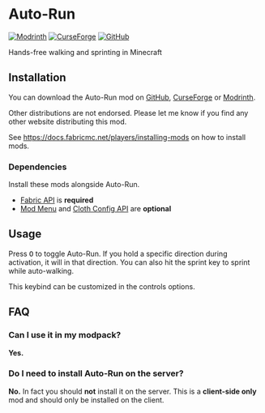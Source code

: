 # Auto-Run

[![Modrinth](https://img.shields.io/modrinth/dt/2i7tg1Wv?logo=modrinth&label=Modrinth)](https://modrinth.com/mod/autorun)
[![CurseForge](https://img.shields.io/curseforge/dt/279429?logo=curseforge&label=CurseForge&color=orange)](https://www.curseforge.com/minecraft/mc-mods/autorun-fabric)
[![GitHub](https://img.shields.io/github/downloads/emonadeo/autorun/total?logo=github&label=GitHub&color=blue)](https://github.com/Emonadeo/autorun/releases)

Hands-free walking and sprinting in Minecraft

## Installation

You can download the Auto-Run mod on [GitHub](https://github.com/Emonadeo/autorun/releases), [CurseForge](https://www.curseforge.com/minecraft/mc-mods/autorun-fabric) or [Modrinth](https://modrinth.com/mod/autorun).

Other distributions are not endorsed.
Please let me know if you find any other website distributing this mod.

See https://docs.fabricmc.net/players/installing-mods on how to install mods.

### Dependencies

Install these mods alongside Auto-Run.

-   [Fabric API](https://modrinth.com/mod/fabric-api) is **required**
-   [Mod Menu](https://modrinth.com/mod/modmenu) and [Cloth Config API](https://modrinth.com/mod/cloth-config) are **optional**

## Usage

Press <kbd>O</kbd> to toggle Auto-Run.
If you hold a specific direction during activation, it will in that direction.
You can also hit the sprint key to sprint while auto-walking.

This keybind can be customized in the controls options.

## FAQ

### Can I use it in my modpack?

**Yes.**

### Do I need to install Auto-Run on the server?

**No.** In fact you should **not** install it on the server.
This is a **client-side only** mod and should only be installed on the client.

